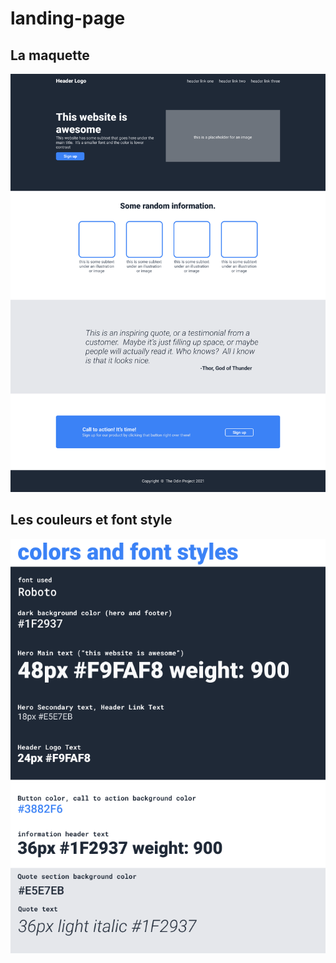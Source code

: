 # landing-page

## La maquette

![Projet à faire](github/image.png)

## Les couleurs et font style

![couleurs et font styles](github/image-1.png)
